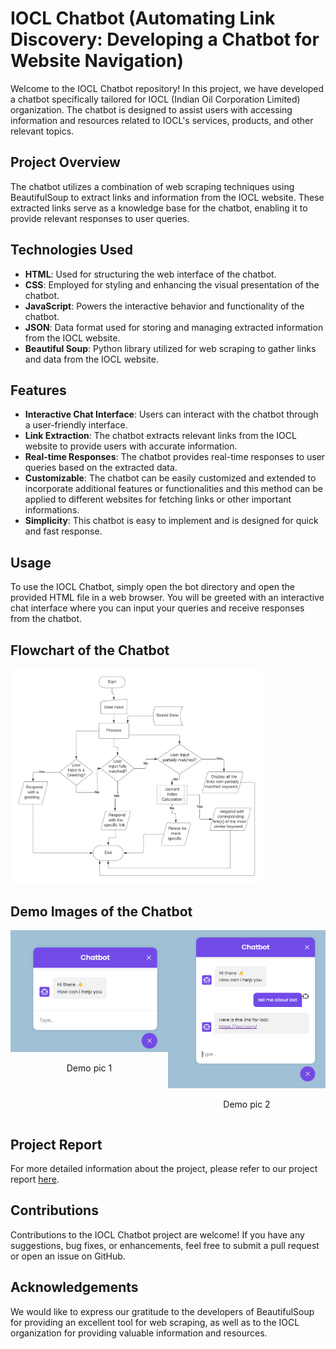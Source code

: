 # IOCL Chatbot (Automating Link Discovery: Developing a Chatbot for Website Navigation)

Welcome to the IOCL Chatbot repository! In this project, we have developed a chatbot specifically tailored for IOCL (Indian Oil Corporation Limited) organization. The chatbot is designed to assist users with accessing information and resources related to IOCL's services, products, and other relevant topics.

## Project Overview

The chatbot utilizes a combination of web scraping techniques using BeautifulSoup to extract links and information from the IOCL website. These extracted links serve as a knowledge base for the chatbot, enabling it to provide relevant responses to user queries.

## Technologies Used

- **HTML**: Used for structuring the web interface of the chatbot.
- **CSS**: Employed for styling and enhancing the visual presentation of the chatbot.
- **JavaScript**: Powers the interactive behavior and functionality of the chatbot.
- **JSON**: Data format used for storing and managing extracted information from the IOCL website.
- **Beautiful Soup**: Python library utilized for web scraping to gather links and data from the IOCL website.


## Features

- **Interactive Chat Interface**: Users can interact with the chatbot through a user-friendly interface.
- **Link Extraction**: The chatbot extracts relevant links from the IOCL website to provide users with accurate information.
- **Real-time Responses**: The chatbot provides real-time responses to user queries based on the extracted data.
- **Customizable**: The chatbot can be easily customized and extended to incorporate additional features or functionalities and this method can be applied to different websites for fetching links or other important informations.
- **Simplicity**: This chatbot is easy to implement and is designed for quick and fast response.

## Usage

To use the IOCL Chatbot, simply open the bot directory and open the provided HTML file in a web browser. You will be greeted with an interactive chat interface where you can input your queries and receive responses from the chatbot.

## Flowchart of the Chatbot

<img src="https://github.com/anfunggwrabrahma/Chatbot/blob/main/a1.png" alt="Flowchart" width="80%">

## Demo Images of the Chatbot

<div style="display: flex; flex-direction: row;">
    <div style="flex: 1; text-align: center;">
        <img src="https://github.com/anfunggwrabrahma/Chatbot/blob/main/a2.png" alt="Demo pic 1" width="300"/>
        <p>Demo pic 1</p>
    </div>
    <div style="flex: 1; text-align: center;">
        <img src="https://github.com/anfunggwrabrahma/Chatbot/blob/main/a3.png" alt="Demo pic 2" width="300"/>
        <p>Demo pic 2</p>
    </div>
</div>

## Project Report

For more detailed information about the project, please refer to our project report [here](https://drive.google.com/file/d/1Xt2V-77V18w_nUSdBNBXexsnmARR8ohi/view?usp=sharing).

## Contributions

Contributions to the IOCL Chatbot project are welcome! If you have any suggestions, bug fixes, or enhancements, feel free to submit a pull request or open an issue on GitHub.

## Acknowledgements

We would like to express our gratitude to the developers of BeautifulSoup for providing an excellent tool for web scraping, as well as to the IOCL organization for providing valuable information and resources.
